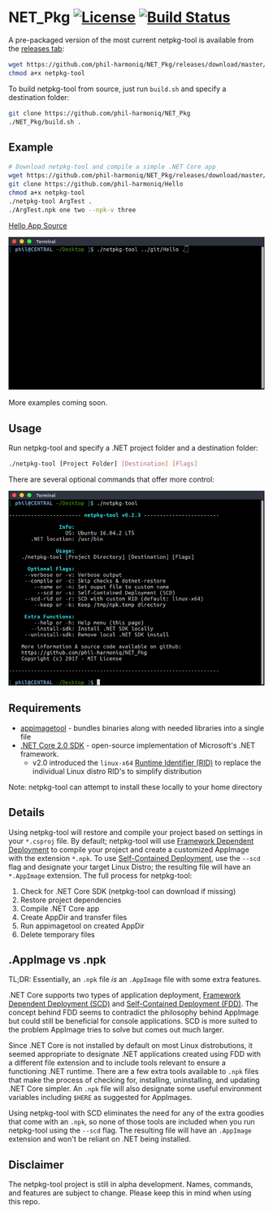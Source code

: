 # NET_Pkg [![License][License]](LICENSE.md) [![Build Status](https://travis-ci.org/phil-harmoniq/NET_Pkg.svg?branch=develop)](https://travis-ci.org/phil-harmoniq/NET_Pkg)

[License]: https://img.shields.io/badge/License-MIT-blue.svg

A pre-packaged version of the most current netpkg-tool is available from the [releases tab](https://github.com/phil-harmoniq/NET_Pkg/releases):

```bash
wget https://github.com/phil-harmoniq/NET_Pkg/releases/download/master/netpkg-tool
chmod a+x netpkg-tool
```

To build netpkg-tool from source, just run `build.sh` and specify a destination folder:

```bash
git clone https://github.com/phil-harmoniq/NET_Pkg
./NET_Pkg/build.sh .
```

## Example

```bash
# Download netpkg-tool and compile a simple .NET Core app
wget https://github.com/phil-harmoniq/NET_Pkg/releases/download/master/netpkg-tool
git clone https://github.com/phil-harmoniq/Hello
chmod a+x netpkg-tool
./netpkg-tool ArgTest .
./ArgTest.npk one two --npk-v three
```

[Hello App Source](https://github.com/phil-harmoniq/Hello)

![](meta/example.gif)

More examples coming soon.

## Usage

Run netpkg-tool and specify a .NET project folder and a destination folder:

```bash
./netpkg-tool [Project Folder] [Destination] [Flags]
```

There are several optional commands that offer more control:

![](meta/help-menu.png)

## Requirements

* [appimagetool](https://github.com/probonopd/appimagekit/) - bundles binaries along with needed libraries into a single file
* [.NET Core 2.0 SDK](https://github.com/dotnet/core/blob/master/release-notes/download-archives/2.0.0-preview1-download.md) - open-source implementation of Microsoft's .NET framework.
  * v2.0 introduced the `linux-x64` [Runtime Identifier (RID)](https://github.com/dotnet/docs/blob/master/docs/core/rid-catalog.md) to replace the individual Linux distro RID's to simplify distribution

Note: netpkg-tool can attempt to install these locally to your home directory

## Details

Using netpkg-tool will restore and compile your project based on settings in your `*.csproj` file. By default; netpkg-tool will use [Framework Dependent Deployment](https://docs.microsoft.com/en-us/dotnet/core/deploying/#framework-dependent-deployments-fdd) to compile your project and create a customized AppImage with the extension `*.npk`. To use [Self-Contained Deployment](https://docs.microsoft.com/en-us/dotnet/core/deploying/#self-contained-deployments-scd), use the `--scd` flag and designate your target Linux Distro; the resulting file will have an `*.AppImage` extension. The full process for netpkg-tool:

1. Check for .NET Core SDK (netpkg-tool can download if missing)
2. Restore project dependencies
3. Compile .NET Core app
4. Create AppDir and transfer files
5. Run appimagetool on created AppDir
6. Delete temporary files

## .AppImage vs .npk

TL;DR: Essentially, an `.npk` file *is* an `.AppImage` file with some extra features.

.NET Core supports two types of application deployment, [Framework Dependent Deployment (SCD)](https://docs.microsoft.com/en-us/dotnet/core/deploying/#framework-dependent-deployments-fdd) and [Self-Contained Deployment (FDD)](https://docs.microsoft.com/en-us/dotnet/core/deploying/#self-contained-deployments-scd). The concept behind FDD seems to contradict the philosophy behind AppImage but could still be beneficial for console applications. SCD is more suited to the problem AppImage tries to solve but comes out much larger.

Since .NET Core is not installed by default on most Linux distrobutions, it seemed appropriate to designate .NET applications created using FDD with a different file extension and to include tools relevant to ensure a functioning .NET runtime. There are a few extra tools available to `.npk` files that make the process of checking for, installing, uninstalling, and updating .NET Core simpler. An `.npk` file will also designate some useful environment variables including `$HERE` as suggested for AppImages.

Using netpkg-tool with SCD eliminates the need for any of the extra goodies that come with an `.npk`, so none of those tools are included when you run netpkg-tool using the `--scd` flag. The resulting file will have an `.AppImage` extension and won't be reliant on .NET being installed.

## Disclaimer

The netpkg-tool project is still in alpha development. Names, commands, and features are subject to change. Please keep this in mind when using this repo.
